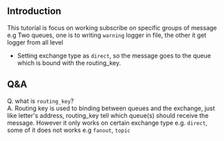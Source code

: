 
## Introduction
This tutorial is focus on working subscribe on specific groups of message e.g Two queues, one is to writing `warning` logger in file, the other it get logger from all level

- Setting exchange type as `direct`, so the message goes to the queue which is bound with the routing_key.


## Q&A

Q. what is `routing_key`?  
A. Routing key is used to binding between queues and the exchange, just like letter's address, routing_key tell which queue(s) should receive the message. However it only works on certain exchange type e.g. `direct`, some of it does not works e.g `fanout`, `topic`


